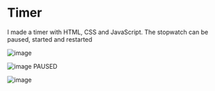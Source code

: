 # Timer
I made a timer with HTML, CSS and JavaScript. The stopwatch can be paused, started and restarted

![image](https://user-images.githubusercontent.com/86370873/155807446-17e7e307-0abf-4c37-b361-20c6bd1ccfb3.png)

![image](https://user-images.githubusercontent.com/86370873/155807468-e2a48c83-afe6-42b7-8585-3021afd2e6d0.png) PAUSED 

![image](https://user-images.githubusercontent.com/86370873/155807483-649534cf-c5c3-454b-a7dc-55cefeccdcca.png)
